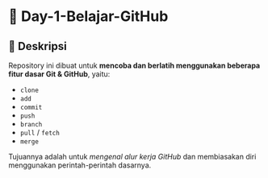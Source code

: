 # 📘 Day-1-Belajar-GitHub

## 📝 Deskripsi
Repository ini dibuat untuk **mencoba dan berlatih menggunakan beberapa fitur dasar Git & GitHub**, yaitu:

- `clone`
- `add`
- `commit`
- `push`
- `branch`
- `pull` / `fetch`
- `merge`

Tujuannya adalah untuk *mengenal alur kerja GitHub* dan membiasakan diri menggunakan perintah-perintah dasarnya.